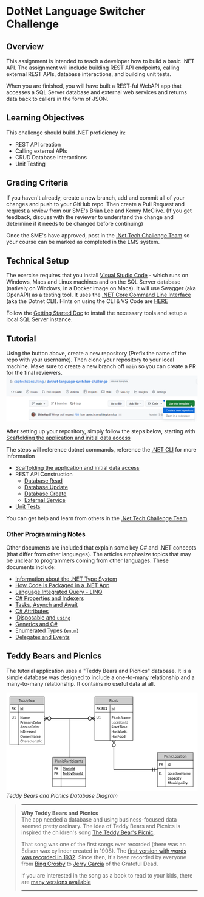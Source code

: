 # DotNet Language Switcher Challenge

## Overview

This assignment is intended to teach a developer how to build a basic .NET API. The assignment will include 
building REST API endpoints, calling external REST APIs, database interactions, and building unit tests.

When you are finished, you will have built a 
REST-ful WebAPI app that accesses a SQL Server database and external web services and returns data back
to callers in the form of JSON.

## Learning Objectives

This challenge should build .NET proficiency in:

- REST API creation
- Calling external APIs
- CRUD Database Interactions
- Unit Testing

## Grading Criteria

If you haven't already, create a new branch, add and commit all of your changes and push to your GitHub repo. Then create a Pull Request and request a review from our SME's Brian Lee and Kenny McClive. (If you get feedback, discuss with the reviewer to understand the change and determine if it needs to be changed before continuing)

Once the SME's have approved, post in the [.Net Tech Challenge Team](https://teams.microsoft.com/l/channel/19%3azSCETTurxwEbYsw8MxRO3lOB2qJoApFAoI0IZApiYts1%40thread.tacv2/General?groupId=7f01a450-beca-4fea-b634-9acf8cb22c2d&tenantId=ae9d6e9a-cc18-4204-ac29-43a0ccb860e8) so your course can be marked as completed in the LMS system.

## Technical Setup

The exercise requires that you install [Visual Studio Code](https://code.visualstudio.com/) -
which runs on Windows, Macs and Linux machines and on the SQL Server database (natively on 
Windows, in a Docker image on Macs). It will use Swagger (aka OpenAPI) as a testing tool. 
It uses the 
[.NET Core Command Line Interface](https://learn.microsoft.com/en-us/dotnet/core/tools/) 
(aka the Dotnet CLI). Hints on using the CLI & VS Code are [HERE](./docs/0-dotnet-CLI.md)

Follow the [Getting Started Doc](/docs/0-Technical-Setup.md) to install the necessary tools and setup a local SQL Server instance.

## Tutorial

Using the button above, create a new repository  (Prefix the name of the repo with your username). Then clone your repository to your local machine. Make sure to create a new branch off `main` so you can create a PR for the final reviewers.
![GitHub New Repo Button](./docs/Images/Use_Template.png)

After setting up your repository, simply follow the steps below, starting with [Scaffolding the application and initial data access](./docs/1-ScaffoldingYourProgram.md)

The steps will reference dotnet commands, reference the [.NET CLI](/docs/0-dotnet-CLI.md) for more information

- [Scaffolding the application and initial data access](./docs/1-ScaffoldingYourProgram.md)
- REST API Construction
    - [Database Read](./docs/2-ContinueWithDataAccess.md)
    - [Database Update](/docs/3-Database-Update.md)
    - [Database Create](/docs/4-Database-Create.md)
    - [External Service](/docs/5-External-Service.md)
- [Unit Tests](/docs/6-Unit-Testing.md)

You can get help and learn from others in the [.Net Tech Challenge Team](https://teams.microsoft.com/l/channel/19%3azSCETTurxwEbYsw8MxRO3lOB2qJoApFAoI0IZApiYts1%40thread.tacv2/General?groupId=7f01a450-beca-4fea-b634-9acf8cb22c2d&tenantId=ae9d6e9a-cc18-4204-ac29-43a0ccb860e8).

### Other Programming Notes

Other documents are included that explain some key C# and .NET concepts (that differ from
other languages).  The articles emphasize topics that may be unclear to programmers
coming from other languages.  These documents include:

* [Information about the .NET Type System](./docs/Notes/0-TypeSystem.md)
* [How Code is Packaged in a .NET App](./docs/Notes/1-Packaging.md)
* [Language Integrated Query - LINQ](./docs/Notes/2-AboutLinq.md)
* [C# Properties and Indexers](./docs/Notes/3-Properties.md)
* [Tasks, Asynch and Await](./docs/Notes/4-AsyncAndAwait.md)
* [C# Attributes](./docs/Notes/5-Attributes.md)
* [IDisposable and `using`](./docs/Notes/6-UsingIDisposable.md)
* [Generics and C#](./docs/Notes/7-Generics.md)
* [Enumerated Types (`enum`)](./docs/Notes/8-EnumTypes.md)
* [Delegates and Events](./docs/Notes/9-DelegatesEvents.md)

## Teddy Bears and Picnics

The tutorial application uses a "Teddy Bears and Picnics" database.  It is a simple database
was designed to include a one-to-many relationship and a many-to-many relationship.  It contains
no useful data at all.

![Teddy Bears and Picnics Database Diagram](./docs/Images/TeddyBearsDataModel.PNG)  
_Teddy Bears and Picnics Database Diagram_

> ---
> **Why Teddy Bears and Picnics**  
> The app needed a database and using business-focused data seemed pretty ordinary. 
> The idea of Teddy Bears and Picnics is inspired the children's song 
> [The Teddy Bear's Picnic](https://en.wikipedia.org/wiki/Teddy_Bears%27_Picnic).
> 
> That song was one of the first songs ever recorded (there was an Edison wax cylinder created in 1908).
> The [first version with words was recorded in 1932](https://www.youtube.com/watch?v=dZANKFxrcKU). 
> Since then, It's been recorded by everyone from [Bing Crosby](https://www.youtube.com/watch?v=8pgqElbAR8I) 
> to [Jerry Garcia](https://www.youtube.com/watch?v=67Mowhcj8OM) of the Grateful Dead.
> 
> If you are interested in the song as a book to read to your kids, there are 
> [many versions available](https://www.amazon.com/s?k=the+teddy+bears+picnic+book)
>
> ---